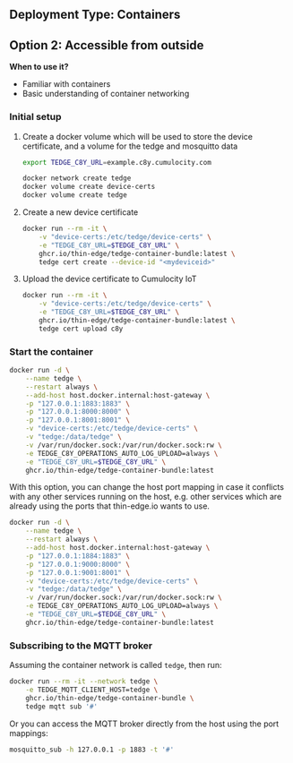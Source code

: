 ## Deployment Type: Containers

## Option 2: Accessible from outside

**When to use it?**

* Familiar with containers
* Basic understanding of container networking


### Initial setup

1. Create a docker volume which will be used to store the device certificate, and a volume for the tedge and mosquitto data

    ```sh
    export TEDGE_C8Y_URL=example.c8y.cumulocity.com

    docker network create tedge
    docker volume create device-certs
    docker volume create tedge
    ```

2. Create a new device certificate

    ```sh
    docker run --rm -it \
        -v "device-certs:/etc/tedge/device-certs" \
        -e "TEDGE_C8Y_URL=$TEDGE_C8Y_URL" \
        ghcr.io/thin-edge/tedge-container-bundle:latest \
        tedge cert create --device-id "<mydeviceid>"
    ```

3. Upload the device certificate to Cumulocity IoT

    ```sh
    docker run --rm -it \
        -v "device-certs:/etc/tedge/device-certs" \
        -e "TEDGE_C8Y_URL=$TEDGE_C8Y_URL" \
        ghcr.io/thin-edge/tedge-container-bundle:latest \
        tedge cert upload c8y
    ```

### Start the container

```sh
docker run -d \
    --name tedge \
    --restart always \
    --add-host host.docker.internal:host-gateway \
    -p "127.0.0.1:1883:1883" \
    -p "127.0.0.1:8000:8000" \
    -p "127.0.0.1:8001:8001" \
    -v "device-certs:/etc/tedge/device-certs" \
    -v "tedge:/data/tedge" \
    -v /var/run/docker.sock:/var/run/docker.sock:rw \
    -e TEDGE_C8Y_OPERATIONS_AUTO_LOG_UPLOAD=always \
    -e "TEDGE_C8Y_URL=$TEDGE_C8Y_URL" \
    ghcr.io/thin-edge/tedge-container-bundle:latest
```

With this option, you can change the host port mapping in case it conflicts with any other services running on the host, e.g. other services which are already using the ports that thin-edge.io wants to use.

```sh
docker run -d \
    --name tedge \
    --restart always \
    --add-host host.docker.internal:host-gateway \
    -p "127.0.0.1:1884:1883" \
    -p "127.0.0.1:9000:8000" \
    -p "127.0.0.1:9001:8001" \
    -v "device-certs:/etc/tedge/device-certs" \
    -v "tedge:/data/tedge" \
    -v /var/run/docker.sock:/var/run/docker.sock:rw \
    -e TEDGE_C8Y_OPERATIONS_AUTO_LOG_UPLOAD=always \
    -e "TEDGE_C8Y_URL=$TEDGE_C8Y_URL" \
    ghcr.io/thin-edge/tedge-container-bundle:latest
```

### Subscribing to the MQTT broker

Assuming the container network is called `tedge`, then run:

```sh
docker run --rm -it --network tedge \
    -e TEDGE_MQTT_CLIENT_HOST=tedge \
    ghcr.io/thin-edge/tedge-container-bundle \
    tedge mqtt sub '#'
```

Or you can access the MQTT broker directly from the host using the port mappings:

```sh
mosquitto_sub -h 127.0.0.1 -p 1883 -t '#'
```
